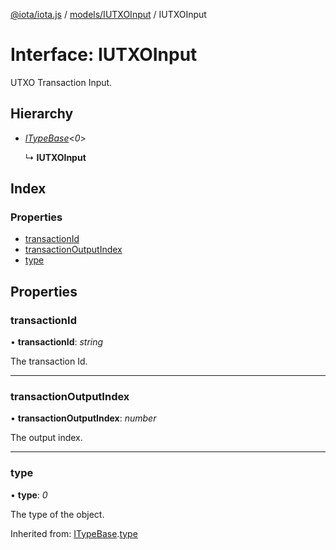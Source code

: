 [@iota/iota.js](../README.md) / [models/IUTXOInput](../modules/models_iutxoinput.md) / IUTXOInput

# Interface: IUTXOInput

UTXO Transaction Input.

## Hierarchy

* [*ITypeBase*](models_itypebase.itypebase.md)<*0*\>

  ↳ **IUTXOInput**

## Index

### Properties

* [transactionId](models_iutxoinput.iutxoinput.md#transactionid)
* [transactionOutputIndex](models_iutxoinput.iutxoinput.md#transactionoutputindex)
* [type](models_iutxoinput.iutxoinput.md#type)

## Properties

### transactionId

• **transactionId**: *string*

The transaction Id.

___

### transactionOutputIndex

• **transactionOutputIndex**: *number*

The output index.

___

### type

• **type**: *0*

The type of the object.

Inherited from: [ITypeBase](models_itypebase.itypebase.md).[type](models_itypebase.itypebase.md#type)
